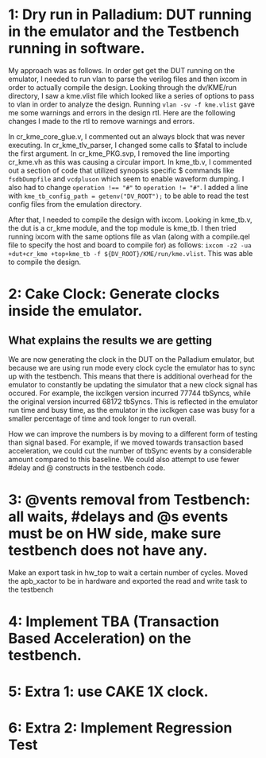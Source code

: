 # 1: Dry run in Palladium: DUT running in the emulator and the Testbench running in software.

My approach was as follows. In order get get the DUT running on the emulator, I needed to run vlan to parse the verilog files and then ixcom in order to actually compile the design. Looking through the dv/KME/run directory, I saw a kme.vlist file which looked like a series of options to pass to vlan in order to analyze the design. Running `vlan -sv -f kme.vlist` gave me some warnings and errors in the design rtl. Here are the following changes I made to the rtl to remove warnings and errors.

In cr_kme_core_glue.v, I commented out an always block that was never executing. In cr_kme_tlv_parser, I changed some calls to $fatal to include the first argument. In cr_kme_PKG.svp, I removed the line importing cr_kme.vh as this was causing a circular import. In kme_tb.v, I commented out a section of code that utilized synopsis specific $ commands like `fsdbDumpfile` and `vcdpluson` which seem to enable waveform dumping. I also had to change `operation !== "#"` to `operation != "#"`. I added a line with `kme_tb_config_path = getenv("DV_ROOT");` to be able to read the test config files from the emulation directory.

After that, I needed to compile the design with ixcom. Looking in kme_tb.v, the dut is a cr_kme module, and the top module is kme_tb. I then tried running ixcom with the same options file as vlan (along with a compile.qel file to specify the host and board to compile for) as follows: `ixcom -z2 -ua +dut+cr_kme +top+kme_tb -f ${DV_ROOT}/KME/run/kme.vlist`. This was able to compile the design.

# 2: Cake Clock: Generate clocks inside the emulator.

## What explains the results we are getting

We are now generating the clock in the DUT on the Palladium emulator, but because we are using run mode every clock cycle the emulator has to sync up with the testbench. This means that there is additional overhead for the emulator to constantly be updating the simulator that a new clock signal has occured. For example, the ixclkgen version incurred 77744 tbSyncs, while the original version incurred 68172 tbSyncs. This is reflected in the emulator run time and busy time, as the emulator in the ixclkgen case was busy for a smaller percentage of time and took longer to run overall.

How we can improve the numbers is by moving to a different form of testing than signal based. For example, if we moved towards transaction based acceleration, we could cut the number of tbSync events by a considerable amount compared to this baseline. We could also attempt to use fewer #delay and @ constructs in the testbench code.

# 3: @vents removal from Testbench: all waits, #delays and @s events must be on HW side, make sure testbench does not have any.

Make an export task in hw_top to wait a certain number of cycles. Moved the apb_xactor to be in hardware and exported the read and write task to the testbench

# 4: Implement TBA (Transaction Based Acceleration) on the testbench.
# 5: Extra 1: use CAKE 1X clock.
# 6: Extra 2: Implement Regression Test
